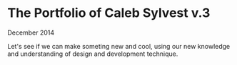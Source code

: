 The Portfolio of Caleb Sylvest v.3
=====

December 2014

Let's see if we can make someting new and cool, using our new knowledge and understanding of design and development technique.